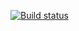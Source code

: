 [![Build status](https://img.shields.io/github/actions/workflow/status/peakefficiency/warp-diag-toolkit/go.yml?style=for-the-badge&branch=main)](https://github.com/peakefficiency/warp-diag-toolkit/actions?workflow=build)